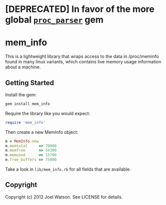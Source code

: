 # [DEPRECATED] In favor of the more global [`proc_parser`](https://github.com/EtienneM/proc_parser) gem


# mem_info

This is a lightweight library that wraps access to the data in /proc/meminfo found in many linux variants, which contains live memory usage information about a machine.

## Getting Started

Install the gem:

```ruby
gem install mem_info
```

Require the library like you would expect:

```ruby
require 'mem_info'
```

Then create a new MemInfo object:

```ruby
m = MemInfo.new
m.memtotal     => 70000
m.memfree      => 54300
m.memused      => 15700
m.free_buffers => 75000
```

Take a look in `lib/mem_info.rb` for all fields that are available.

## Copyright

Copyright (c) 2012 Joel Watson. See LICENSE for details.
